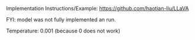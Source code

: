 Implementation Instructions/Example:
https://github.com/haotian-liu/LLaVA

FYI: 
model was not fully implemented an run.

Temperature: 
0.001 (because 0 does not work)
